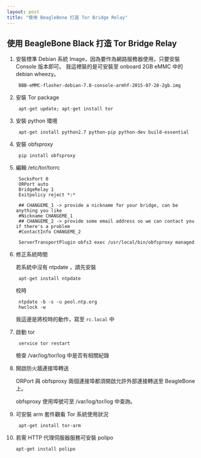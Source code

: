 ```yaml
---
layout: post
title: "使用 BeagleBone 打造 Tor Bridge Relay"
---
```


## 使用 BeagleBone Black 打造 Tor Bridge Relay ##

1. 安裝標準 Debian 系統 Image，因為要作為網路服務器使用，只要安裝 Console 版本即可。
	我這裡裝的是可安裝至 onboard 2GB eMMC 中的 debian wheezy。 

		BBB-eMMC-flasher-debian-7.8-console-armhf-2015-07-28-2gb.img


2. 安裝 Tor package
	
		apt-get update; apt-get install tor

3. 安裝 python 環境

		apt-get install python2.7 python-pip python-dev build-essential

4. 安裝 obfsproxy

		pip install obfsproxy

5. 編輯 /etc/tor/torrc

		SocksPort 0
		ORPort auto
		BridgeRelay 1
		Exitpolicy reject *:*

		## CHANGEME_1 -> provide a nickname for your bridge, can be anything you like
		#Nickname CHANGEME_1
		## CHANGEME_2 -> provide some email address so we can contact you if there's a problem
		#ContactInfo CHANGEME_2

		ServerTransportPlugin obfs3 exec /usr/local/bin/obfsproxy managed
		
6. 修正系統時間

	若系統中沒有 ntpdate ，請先安裝
		
		apt-get install ntpdate 
		
	校時
	
		ntpdate -b -s -u pool.ntp.org
		hwclock -w
	
	我這邊是將校時的動作，寫至 `rc.local` 中
			

7. 啟動 tor

		service tor restart
		
	檢查 /var/log/tor/log 中是否有相關紀錄
	
8. 開啟防火牆連接埠轉送

	ORPort 與 obfsproxy 兩個連接埠都須開啟允許外部連接轉送至 BeagleBone 上。
	
	obfsproxy 使用埠號可至 /var/log/tor/log 中查詢。
	
9. 可安裝 arm 套件觀看 Tor 系統使用狀況

		apt-get install tor-arm
	
10. 若需 HTTP 代理伺服器服務可安裝 polipo 

		apt-get install polipo	
